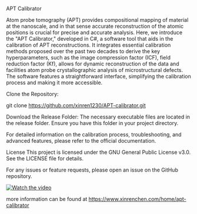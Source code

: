 APT Calibrator

Atom probe tomography (APT) provides compositional mapping of material at the nanoscale, and in that sense accurate reconstruction of the atomic positions is crucial for precise and accurate analysis. Here, we introduce the "APT Calibrator," developed in C#, a software tool that aids in the calibration of APT reconstructions. It integrates essential calibration methods proposed over the past two decades to derive the key hyperparameters, such as the image compression factor (ICF), field reduction factor (Kf), allows for dynamic reconstruction of the data and facilities atom probe crystallographic analysis of microstructural defects. The software features a straightforward interface, simplifying the calibration process and making it more accessible.


Clone the Repository:

git clone https://github.com/xinren1230/APT-calibrator.git


Download the Release Folder: The necessary executable files are located in the release folder. Ensure you have this folder in your project directory.



For detailed information on the calibration process, troubleshooting, and advanced features, please refer to the official documentation.

License
This project is licensed under the GNU General Public License v3.0. See the LICENSE file for details.

For any issues or feature requests, please open an issue on the GitHub repository.

[![Watch the video](https://img.youtube.com/Yk1NViybT88/hqdefault.jpg)](https://youtu.be/Yk1NViybT88)


more information can be found at https://www.xinrenchen.com/home/apt-calibrator
